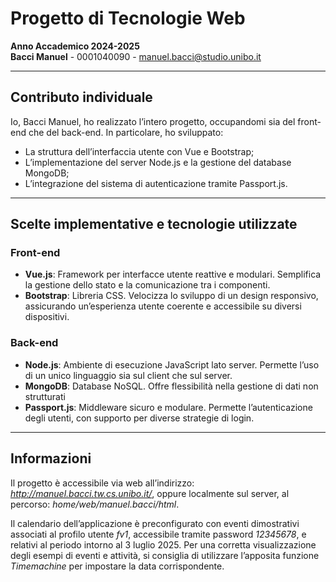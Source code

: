 # Progetto di Tecnologie Web

**Anno Accademico 2024-2025**  
**Bacci Manuel** - 0001040090 - [manuel.bacci@studio.unibo.it](mailto:manuel.bacci@studio.unibo.it)

---

## Contributo individuale

Io, Bacci Manuel, ho realizzato l’intero progetto, occupandomi sia del front-end che del back-end.
In particolare, ho sviluppato:

* La struttura dell’interfaccia utente con Vue e Bootstrap;
* L’implementazione del server Node.js e la gestione del database MongoDB;
* L’integrazione del sistema di autenticazione tramite Passport.js.

---

## Scelte implementative e tecnologie utilizzate

### Front-end

* **Vue.js**: Framework per interfacce utente reattive e modulari. Semplifica la gestione dello stato e la comunicazione tra i componenti.
* **Bootstrap**: Libreria CSS. Velocizza lo sviluppo di un design responsivo, assicurando un’esperienza utente coerente e accessibile su diversi dispositivi.

### Back-end

* **Node.js**: Ambiente di esecuzione JavaScript lato server. Permette l’uso di un unico linguaggio sia sul client che sul server.
* **MongoDB**: Database NoSQL. Offre flessibilità nella gestione di dati non strutturati
* **Passport.js**: Middleware sicuro e modulare. Permette l’autenticazione degli utenti, con supporto per diverse strategie di login.

---

## Informazioni
Il progetto è accessibile via web all’indirizzo: *http://manuel.bacci.tw.cs.unibo.it/*, oppure localmente sul server, al percorso: *home/web/manuel.bacci/html*.

Il calendario dell’applicazione è preconfigurato con eventi dimostrativi associati al profilo utente *fv1*, accessibile tramite password *12345678*, e relativi al periodo intorno al 3 luglio 2025. Per una corretta visualizzazione degli esempi di eventi e attività, si consiglia di utilizzare l’apposita funzione *Timemachine* per impostare la data corrispondente.
